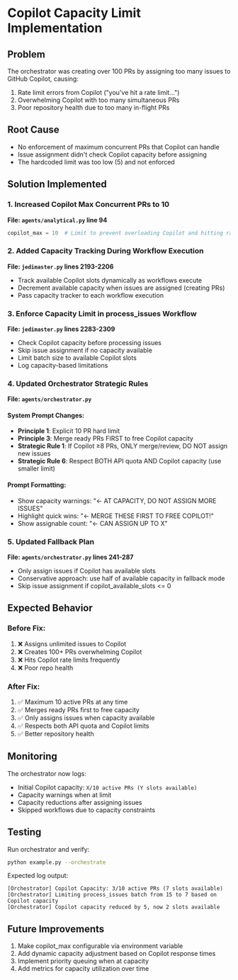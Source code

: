 # Copilot Capacity Limit Implementation

## Problem
The orchestrator was creating over 100 PRs by assigning too many issues to GitHub Copilot, causing:
1. Rate limit errors from Copilot ("you've hit a rate limit...")
2. Overwhelming Copilot with too many simultaneous PRs
3. Poor repository health due to too many in-flight PRs

## Root Cause
- No enforcement of maximum concurrent PRs that Copilot can handle
- Issue assignment didn't check Copilot capacity before assigning
- The hardcoded limit was too low (5) and not enforced

## Solution Implemented

### 1. Increased Copilot Max Concurrent PRs to 10
**File: `agents/analytical.py` line 94**
```python
copilot_max = 10  # Limit to prevent overloading Copilot and hitting rate limits
```

### 2. Added Capacity Tracking During Workflow Execution
**File: `jedimaster.py` lines 2193-2206**
- Track available Copilot slots dynamically as workflows execute
- Decrement available capacity when issues are assigned (creating PRs)
- Pass capacity tracker to each workflow execution

### 3. Enforce Capacity Limit in process_issues Workflow
**File: `jedimaster.py` lines 2283-2309**
- Check Copilot capacity before processing issues
- Skip issue assignment if no capacity available
- Limit batch size to available Copilot slots
- Log capacity-based limitations

### 4. Updated Orchestrator Strategic Rules
**File: `agents/orchestrator.py`**

#### System Prompt Changes:
- **Principle 1**: Explicit 10 PR hard limit
- **Principle 3**: Merge ready PRs FIRST to free Copilot capacity
- **Strategic Rule 1**: If Copilot ≥8 PRs, ONLY merge/review, DO NOT assign new issues
- **Strategic Rule 6**: Respect BOTH API quota AND Copilot capacity (use smaller limit)

#### Prompt Formatting:
- Show capacity warnings: "← AT CAPACITY, DO NOT ASSIGN MORE ISSUES"
- Highlight quick wins: "← MERGE THESE FIRST TO FREE COPILOT!"
- Show assignable count: "← CAN ASSIGN UP TO X"

### 5. Updated Fallback Plan
**File: `agents/orchestrator.py` lines 241-287**
- Only assign issues if Copilot has available slots
- Conservative approach: use half of available capacity in fallback mode
- Skip issue assignment if copilot_available_slots <= 0

## Expected Behavior

### Before Fix:
1. ❌ Assigns unlimited issues to Copilot
2. ❌ Creates 100+ PRs overwhelming Copilot
3. ❌ Hits Copilot rate limits frequently
4. ❌ Poor repo health

### After Fix:
1. ✅ Maximum 10 active PRs at any time
2. ✅ Merges ready PRs first to free capacity
3. ✅ Only assigns issues when capacity available
4. ✅ Respects both API quota and Copilot limits
5. ✅ Better repository health

## Monitoring

The orchestrator now logs:
- Initial Copilot capacity: `X/10 active PRs (Y slots available)`
- Capacity warnings when at limit
- Capacity reductions after assigning issues
- Skipped workflows due to capacity constraints

## Testing

Run orchestrator and verify:
```bash
python example.py --orchestrate
```

Expected log output:
```
[Orchestrator] Copilot Capacity: 3/10 active PRs (7 slots available)
[Orchestrator] Limiting process_issues batch from 15 to 7 based on Copilot capacity
[Orchestrator] Copilot capacity reduced by 5, now 2 slots available
```

## Future Improvements

1. Make copilot_max configurable via environment variable
2. Add dynamic capacity adjustment based on Copilot response times
3. Implement priority queuing when at capacity
4. Add metrics for capacity utilization over time
